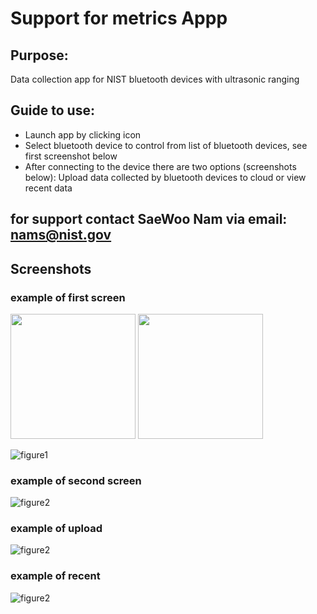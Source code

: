 # Support for metrics Appp
## Purpose:
Data collection app for NIST bluetooth devices with ultrasonic ranging

## Guide to use:
-  Launch app by clicking icon
-  Select bluetooth device to control from list of bluetooth devices, see first screenshot below
-  After connecting to the device there are two options (screenshots below):  Upload data collected by bluetooth devices to cloud or view recent data

## for support contact SaeWoo Nam via email:  nams@nist.gov

## Screenshots

### example of first screen
<img src="https://github.com/saewoonam/EN_v2_app/raw/master/docs/images/pg1.PNG" width=200>

<img src = "https://raw.githubusercontent.com/saewoonam/EN_v2_app/master/docs/images/pg1.PNG" width=200>

![figure1](images/pg1.PNG?raw=true)

### example of second screen
![figure2](images/pg2.PNG?raw=true)
### example of upload
![figure2](images/pg2a.PNG?raw=true)
### example of recent
![figure2](images/pg2b.PNG?raw=true)

